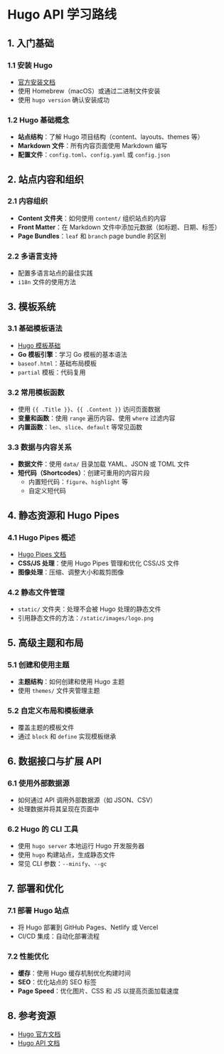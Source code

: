 # Hugo API 学习路线

## 1. 入门基础
### 1.1 安装 Hugo
- [官方安装文档](https://gohugo.io/getting-started/installing)
- 使用 Homebrew（macOS）或通过二进制文件安装
- 使用 `hugo version` 确认安装成功

### 1.2 Hugo 基础概念
- **站点结构**：了解 Hugo 项目结构（content、layouts、themes 等）
- **Markdown 文件**：所有内容页面使用 Markdown 编写
- **配置文件**：`config.toml`、`config.yaml` 或 `config.json`

## 2. 站点内容和组织
### 2.1 内容组织
- **Content 文件夹**：如何使用 `content/` 组织站点的内容
- **Front Matter**：在 Markdown 文件中添加元数据（如标题、日期、标签）
- **Page Bundles**：`leaf` 和 `branch` page bundle 的区别

### 2.2 多语言支持
- 配置多语言站点的最佳实践
- `i18n` 文件的使用方法

## 3. 模板系统
### 3.1 基础模板语法
- [Hugo 模板基础](https://gohugo.io/templates/introduction/)
- **Go 模板引擎**：学习 Go 模板的基本语法
- `baseof.html`：基础布局模板
- `partial` 模板：代码复用

### 3.2 常用模板函数
- 使用 `{{ .Title }}`、`{{ .Content }}` 访问页面数据
- **变量和函数**：使用 `range` 遍历内容、使用 `where` 过滤内容
- **内置函数**：`len`、`slice`、`default` 等常见函数

### 3.3 数据与内容关系
- **数据文件**：使用 `data/` 目录加载 YAML、JSON 或 TOML 文件
- **短代码（Shortcodes）**：创建可重用的内容片段
  - 内置短代码：`figure`、`highlight` 等
  - 自定义短代码

## 4. 静态资源和 Hugo Pipes
### 4.1 Hugo Pipes 概述
- [Hugo Pipes 文档](https://gohugo.io/hugo-pipes/introduction/)
- **CSS/JS 处理**：使用 Hugo Pipes 管理和优化 CSS/JS 文件
- **图像处理**：压缩、调整大小和裁剪图像

### 4.2 静态文件管理
- `static/` 文件夹：处理不会被 Hugo 处理的静态文件
- 引用静态文件的方法：`/static/images/logo.png`

## 5. 高级主题和布局
### 5.1 创建和使用主题
- **主题结构**：如何创建和使用 Hugo 主题
- 使用 `themes/` 文件夹管理主题

### 5.2 自定义布局和模板继承
- 覆盖主题的模板文件
- 通过 `block` 和 `define` 实现模板继承

## 6. 数据接口与扩展 API
### 6.1 使用外部数据源
- 如何通过 API 调用外部数据源（如 JSON、CSV）
- 处理数据并将其呈现在页面中

### 6.2 Hugo 的 CLI 工具
- 使用 `hugo server` 本地运行 Hugo 开发服务器
- 使用 `hugo` 构建站点，生成静态文件
- 常见 CLI 参数：`--minify`、`--gc`

## 7. 部署和优化
### 7.1 部署 Hugo 站点
- 将 Hugo 部署到 GitHub Pages、Netlify 或 Vercel
- CI/CD 集成：自动化部署流程

### 7.2 性能优化
- **缓存**：使用 Hugo 缓存机制优化构建时间
- **SEO**：优化站点的 SEO 标签
- **Page Speed**：优化图片、CSS 和 JS 以提高页面加载速度

## 8. 参考资源
- [Hugo 官方文档](https://gohugo.io/documentation/)
- [Hugo API 文档](https://gohugo.io/functions/)